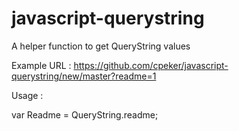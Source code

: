 # javascript-querystring
A helper function to get QueryString values


Example URL : https://github.com/cpeker/javascript-querystring/new/master?readme=1

Usage :

var Readme = QueryString.readme;

